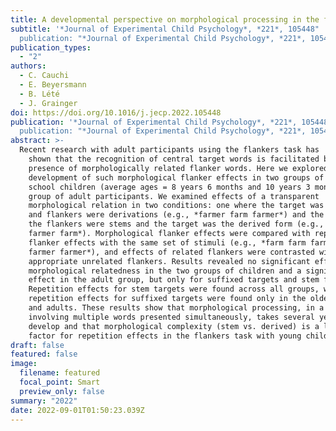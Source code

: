 ```yaml
---
title: A developmental perspective on morphological processing in the flankers task
subtitle: '*Journal of Experimental Child Psychology*, *221*, 105448"
  publication: "*Journal of Experimental Child Psychology*, *221*, 105448'
publication_types:
  - "2"
authors:
  - C. Cauchi
  - E. Beyersmann
  - B. Lété
  - J. Grainger
doi: https://doi.org/10.1016/j.jecp.2022.105448
publication: '*Journal of Experimental Child Psychology*, *221*, 105448"
  publication: "*Journal of Experimental Child Psychology*, *221*, 105448'
abstract: >-
  Recent research with adult participants using the flankers task has
    shown that the recognition of central target words is facilitated by the
    presence of morphologically related flanker words. Here we explored the
    development of such morphological flanker effects in two groups of primary
    school children (average ages = 8 years 6 months and 10 years 3 months) and a
    group of adult participants. We examined effects of a transparent
    morphological relation in two conditions: one where the target was the stem
    and flankers were derivations (e.g., *farmer farm farmer*) and the other where
    the flankers were stems and the target was the derived form (e.g., *farm
    farmer farm*). Morphological flanker effects were compared with repetition
    flanker effects with the same set of stimuli (e.g., *farm farm farm*; *farmer
    farmer farmer*), and effects of related flankers were contrasted with the
    appropriate unrelated flankers. Results revealed no significant effect of
    morphological relatedness in the two groups of children and a significant
    effect in the adult group, but only for suffixed targets and stem flankers.
    Repetition effects for stem targets were found across all groups, whereas
    repetition effects for suffixed targets were found only in the older children
    and adults. These results show that morphological processing, in a context
    involving multiple words presented simultaneously, takes several years to
    develop and that morphological complexity (stem vs. derived) is a limiting
    factor for repetition effects in the flankers task with young children.
draft: false
featured: false
image:
  filename: featured
  focal_point: Smart
  preview_only: false
summary: "2022"
date: 2022-09-01T01:50:23.039Z
---
```

